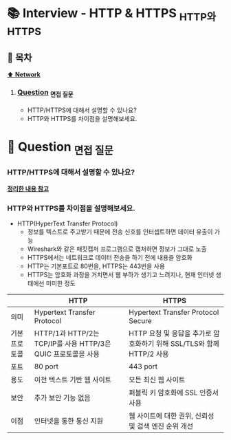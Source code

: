 # :books: Interview - HTTP & HTTPS <sub>HTTP와 HTTPS</sub>

## :bookmark_tabs: 목차

[:arrow_up: **Network**](../README.md)

1. ### [Question](#) <sub>면접 질문</sub>

   - HTTP/HTTPS에 대해서 설명할 수 있나요?
   - HTTP와 HTTPS를 차이점을 설명해보세요.

# :closed_book: Question <sub>면접 질문</sub>

### HTTP/HTTPS에 대해서 설명할 수 있나요?

[**정리한 내용 참고**](../Note/HTTP&HTTPS.md)

### HTTP와 HTTPS를 차이점을 설명해보세요.

- HTTP(HyperText Transfer Protocol)
  - 정보를 텍스트로 주고받기 때문에 전송 신호를 인터셉트하면 데이터 유출이 가능
  - Wireshark와 같은 패킷캡처 프로그램으로 캡처하면 정보가 그대로 노출
  - HTTPS에서는 네트워크로 데이터 전송을 하기 전에 내용을 암호화
  - HTTP는 기본포트로 80번을, HTTPS는 443번을 사용
  - HTTPS는 암호화 과정을 거치면서 웹 부하가 생기고 느려지나, 현재 인터넷 생태에선 미미한 정도

|               | HTTP                                                          | HTTPS                                                                 |
| ------------- | ------------------------------------------------------------- | --------------------------------------------------------------------- |
| 의미          | Hypertext Transfer Protocol                                   | Hypertext Transfer Protocol Secure                                    |
| 기본 프로토콜 | HTTP/1과 HTTP/2는 TCP/IP를 사용 HTTP/3은 QUIC 프로토콜을 사용 | HTTP 요청 및 응답을 추가로 암호화하기 위해 SSL/TLS와 함께 HTTP/2 사용 |
| 포트          | 80 port                                                       | 443 port                                                              |
| 용도          | 이전 텍스트 기반 웹 사이트                                    | 모든 최신 웹 사이트                                                   |
| 보안          | 추가 보안 기능 없음                                           | 퍼블릭 키 암호화에 SSL 인증서 사용                                    |
| 이점          | 인터넷을 통한 통신 지원                                       | 웹 사이트에 대한 권위, 신뢰성 및 검색 엔진 순위 개선                  |
